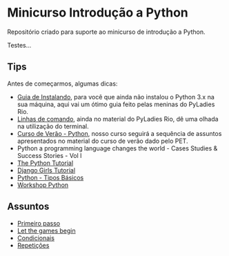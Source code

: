 # Minicurso Introdução a Python

Repositório criado para suporte ao minicurso de introdução a Python.

Testes...

## Tips

Antes de começarmos, algumas dicas:


* <a href="https://github.com/PyLadiesRio/workshop-python/blob/master/instalacao.md" target="_blank">Guia de Instalando</a>, para você que ainda não instalou o Python 3.x na sua máquina, aqui vai um ótimo guia feito pelas meninas do PyLadies Rio. 
* <a href="https://github.com/PyLadiesRio/workshop-python/blob/master/linha_comando.md" target="_blank">Linhas de comando</a>, ainda no material do PyLadies Rio, dê uma olhada na utilização do terminal. 
* [Curso de Verão - Python](https://gabrielacavalcante.gitbooks.io/python/content/), nosso curso seguirá a sequência de assuntos apresentados no material do curso de verão dado pelo PET.
* Python a programming language changes the world - Cases Studies & Success Stories - Vol I
* [The Python Tutorial](https://docs.python.org/3/tutorial/)
* [Django Girls Tutorial](http://tutorial.djangogirls.org/)
* [Python - Tipos Básicos](http://www.dcc.ufrj.br/~fabiom/mab225/02tipos.pdf)
* [Workshop Python](https://github.com/PyLadiesRio/workshop-python)


## Assuntos

* [Primeiro passo](primeiro-passo.md)
* [Let the games begin](let-the-games-begin.md) 
* [Condicionais](condicionais.md) 
* [Repetições](repeticoes.md) 
